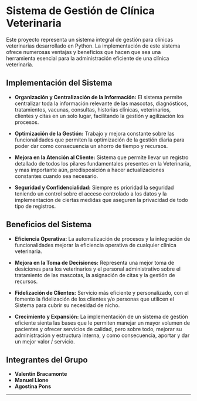 # Sistema de Gestión de Clínica Veterinaria

Este proyecto representa un sistema integral de gestión para clínicas veterinarias desarrollado en Python. La implementación de este sistema ofrece numerosas ventajas y beneficios que hacen que sea una herramienta esencial para la administración eficiente de una clínica veterinaria.

## Implementación del Sistema

- **Organización y Centralización de la Información:** El sistema permite centralizar toda la información relevante de las mascotas, diagnósticos, tratamientos, vacunas, consultas, historias clínicas, veterinarios, clientes y citas en un solo lugar, facilitando la gestión y agilización los procesos.

- **Optimización de la Gestión:** Trabajo y mejora constante sobre las funcionalidades que permiten la optimización de la gestión diaria para poder dar como consecuencia un ahorro de tiempo y recursos.

- **Mejora en la Atención al Cliente:** Sistema que permite llevar un registro detallado de todos los pilares fundamentales presentes en la Veterinaria, y mas importante aún, predisposición a hacer actualizaciones constantes cuando sea necesario.

- **Seguridad y Confidencialidad:** Siempre es prioridad la seguridad teniendo un control sobre el acceso controlado a los datos y la implementación de ciertas medidas que aseguren la privacidad de todo tipo de registros.

## Beneficios del Sistema

- **Eficiencia Operativa:** La automatización de procesos y la integración de funcionalidades mejorar la eficiencia operativa de cualquier clínica veterinaria.

- **Mejora en la Toma de Decisiones:** Representa una mejor toma de desiciones para los veterinarios y el personal administrativo sobre el tratamiento de las mascotas, la asignación de citas y la gestión de recursos.

- **Fidelización de Clientes:** Servicio más eficiente y personalizado, con el fomento la fidelización de los clientes y/o personas que utilicen el Sistema para cubrir su necesidad de nicho.

- **Crecimiento y Expansión:** La implementación de un sistema de gestión eficiente sienta las bases que le permiten manejar un mayor volumen de pacientes y ofrecer servicios de calidad, pero sobre todo, mejorar su administración y estructura interna, y como consecuencia, aportar y dar un mejor valor / servicio.

## Integrantes del Grupo

- **Valentin Bracamonte**
- **Manuel Lione**
- **Agostina Pons**

---